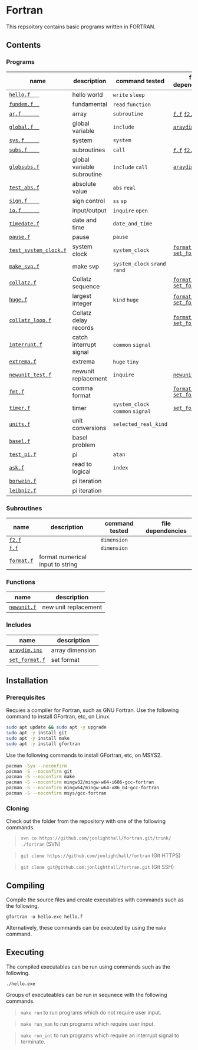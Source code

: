 # Fortran 
This repsoitory contains basic programs written in FORTRAN.

## Contents
### Programs
| name                       | description      | command tested | file dependencies | files output
| -------------------------- | ---------------  | ---- | ---- | ---- |
| [`hello.f   `](hello.f   ) | hello world      | `write` `sleep`
| [`fundem.f  `](fundem.f  ) | fundamental      | `read` `function`
| [`ar.f      `](ar.f	   ) | array            | `subroutine` | [`f.f`](f.f) [`f2.f`](f2.f)
| [`global.f  `](global.f  ) | global variable  | `include`|[`araydim.inc`](araydim.inc)
| [`sys.f     `](sys.f	   ) | system           | `system`
| [`subs.f    `](subs.f	   ) | subroutines      | `call` | [`f.f`](f.f) [`f2.f`](f2.f)
| [`globsubs.f`](globsubs.f) | global variable subroutine | `include` `call`|[`araydim.inc`](araydim.inc)
| [`test_abs.f`](test_abs.f) | absolute value   | `abs` `real`
| [`sign.f    `](sign.f    ) | sign control     | `ss` `sp`
| [`io.f      `](io.f      ) | input/output     | `inquire` `open` ||`svp.out`
| [`timedate.f`](timedate.f) | date and time    | `date_and_time`
| [`pause.f`](pause.f)       | pause            | `pause`
| [`test_system_clock.f`](test_system_clock.f)  | system clock | `system_clock`| [`format.f`](format.f) [`set_format.f`](set_format.f)
| [`make_svp.f`](make_svp.f) | make svp           | `system_clock` `srand` `rand`||`svp.in`
| [`collatz.f`](collatz.f)   | Collatz sequence || [`format.f`](format.f) [`set_format.f`](set_format.f)
| [`huge.f`](huge.f)         | largest integer  |`kind` `huge` | [`format.f`](format.f) [`set_format.f`](set_format.f)
| [`collatz_loop.f`](collatz_loop.f) | Collatz delay records | | [`format.f`](format.f) [`set_format.f`](set_format.f) | [`collatz.out`](collatz.out)
| [`interrupt.f`](interrupt.f)| catch interrupt signal |`common` `signal`||`state`
| [`extrema.f`](extrema.f)   | extrema          | `huge` `tiny` ||
| [`newunit_test.f`](newunit_test.f)| newunit replacement |`inquire`|[`newunit.f`](newunit.f)|
| [`fmt.f`](fmt.f)| comma format |              | [`format.f`](format.f) [`set_format.f`](set_format.f)|
| [`timer.f`](timer.f)       | timer            | `system_clock` `common` `signal` | [`set_format.f`](set_format.f)
| [`units.f`](units.f)       | unit conversions | `selected_real_kind` |
| [`basel.f`](basel.f)	     | basel problem	|
| [`test_pi.f`](test_pi.f)   | pi		| `atan`
| [`ask.f`](ask.f)	     | read to logical	| `index`
| [`borwein.f`](borwein.f)   | pi iteration	|
| [`leibniz.f`](leibniz.f)   | pi iteration	|

### Subroutines
| name                       | description      | command tested | file dependencies | 
| -------------------------- | ---------------  | ---- | ---- | 
| [`f2.f`](f2.f)             |                  | `dimension` |
| [`f.f`](f.f)              |                  | `dimension` |
| [`format.f`](format.f)     | format numerical input to string 

### Functions
| name                       | description      |
| -------------------------- | ---------------- |
| [`newunit.f`](newunit.f)   | new unit replacement |

### Includes
| name                       | description      |
| -------------------------- | ---------------- |
| [`araydim.inc`](araydim.inc) | array dimension
| [`set_format.f`](set_format.f) | set format


## Installation

### Prerequisites

Requies a compiler for Fortran, such as GNU Fortran.
Use the following command to install GFortran, etc, on Linux.
```bash
sudo apt update && sudo apt -y upgrade
sudo apt -y install git
sudo apt -y install make
sudo apt -y install gfortran
```

Use the following commands to install GFortran, etc, on MSYS2.
```bash
pacman -Syu --noconfirm
pacman -S --noconfirm git
pacman -S --noconfirm make
pacman -S --noconfirm mingw32/mingw-w64-i686-gcc-fortran
pacman -S --noconfirm mingw64/mingw-w64-x86_64-gcc-fortran
pacman -S --noconfirm msys/gcc-fortran
```

### Cloning

Check out the folder from the repository with one of the following commands.

>`svn co https://github.com/jonlighthall/fortran.git/trunk/ ./fortran` (SVN)

>`git clone https://github.com/jonlighthall/fortran` (Git HTTPS)

>`git clone git@github.com:jonlighthall/fortran.git` (Git SSH)

## Compiling
Compile the source files and create executables with commands such as the following.

`gfortran -o hello.exe hello.f` 

Alternatively, these commands can be executed by using the `make` command.

## Executing
The compiled executables can be run using commands such as the following.
  
`./hello.exe`

Groups of executeables can be run in sequnece with the following commands.

>`make run` to run programs which do not require user input.

>`make run_man` to run programs which require user input.

>`make run_int` to run programs which require an interrupt signal to terminate.
